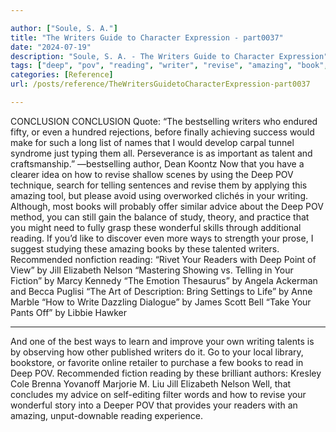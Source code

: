 ```yaml
---

author: ["Soule, S. A."]
title: "The Writers Guide to Character Expression - part0037"
date: "2024-07-19"
description: "Soule, S. A. - The Writers Guide to Character Expression"
tags: ["deep", "pov", "reading", "writer", "revise", "amazing", "book", "conclusion", "even", "would", "talent", "author", "using", "telling", "writing", "advice", "wonderful", "way", "recommended", "reader", "jill", "elizabeth", "nelson", "fiction", "quote"]
categories: [Reference]
url: /posts/reference/TheWritersGuidetoCharacterExpression-part0037

---
```



CONCLUSION
CONCLUSION
Quote: “The bestselling writers who endured fifty, or even a hundred rejections, before finally achieving success would make for such a long list of names that I would develop carpal tunnel syndrome just typing them all. Perseverance is as important as talent and craftsmanship.” —bestselling author, Dean Koontz
Now that you have a clearer idea on how to revise shallow scenes by using the Deep POV technique, search for telling sentences and revise them by applying this amazing tool, but please avoid using overworked clichés in your writing.
Although, most books will probably offer similar advice about the Deep POV method, you can still gain the balance of study, theory, and practice that you might need to fully grasp these wonderful skills through additional reading. If you’d like to discover even more ways to strength your prose, I suggest studying these amazing books by these talented writers.
Recommended nonfiction reading:
“Rivet Your Readers with Deep Point of View” by Jill Elizabeth Nelson
“Mastering Showing vs. Telling in Your Fiction” by Marcy Kennedy
“The Emotion Thesaurus” by Angela Ackerman and Becca Puglisi
“The Art of Description: Bring Settings to Life” by Anne Marble
“How to Write Dazzling Dialogue” by James Scott Bell
“Take Your Pants Off” by Libbie Hawker
***
And one of the best ways to learn and improve your own writing talents is by observing how other published writers do it. Go to your local library, bookstore, or favorite online retailer to purchase a few books to read in Deep POV.
Recommended fiction reading by these brilliant authors:
Kresley Cole
Brenna Yovanoff
Marjorie M. Liu
Jill Elizabeth Nelson
Well, that concludes my advice on self-editing filter words and how to revise your wonderful story into a Deeper POV that provides your readers with an amazing, unput-downable reading experience.
